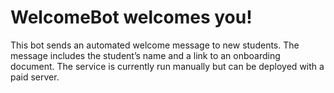 # WelcomeBot welcomes you!

This bot sends an automated welcome message to new students. The message includes the student’s name and a link to an onboarding document. The service is currently run manually but can be deployed with a paid server.
